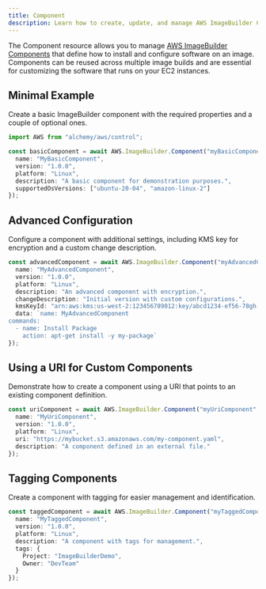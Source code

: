 ```yaml
---
title: Component
description: Learn how to create, update, and manage AWS ImageBuilder Components using Alchemy Cloud Control.
---
```


The Component resource allows you to manage [AWS ImageBuilder Components](https://docs.aws.amazon.com/imagebuilder/latest/userguide/) that define how to install and configure software on an image. Components can be reused across multiple image builds and are essential for customizing the software that runs on your EC2 instances.

## Minimal Example

Create a basic ImageBuilder component with the required properties and a couple of optional ones.

```ts
import AWS from "alchemy/aws/control";

const basicComponent = await AWS.ImageBuilder.Component("myBasicComponent", {
  name: "MyBasicComponent",
  version: "1.0.0",
  platform: "Linux",
  description: "A basic component for demonstration purposes.",
  supportedOsVersions: ["ubuntu-20-04", "amazon-linux-2"]
});
```

## Advanced Configuration

Configure a component with additional settings, including KMS key for encryption and a custom change description.

```ts
const advancedComponent = await AWS.ImageBuilder.Component("myAdvancedComponent", {
  name: "MyAdvancedComponent",
  version: "1.0.0",
  platform: "Linux",
  description: "An advanced component with encryption.",
  changeDescription: "Initial version with custom configurations.",
  kmsKeyId: "arn:aws:kms:us-west-2:123456789012:key/abcd1234-ef56-78gh-90ij-klmnopqrst",
  data: `name: MyAdvancedComponent
commands:
  - name: Install Package
    action: apt-get install -y my-package`
});
```

## Using a URI for Custom Components

Demonstrate how to create a component using a URI that points to an existing component definition.

```ts
const uriComponent = await AWS.ImageBuilder.Component("myUriComponent", {
  name: "MyUriComponent",
  version: "1.0.0",
  platform: "Linux",
  uri: "https://mybucket.s3.amazonaws.com/my-component.yaml",
  description: "A component defined in an external file."
});
```

## Tagging Components

Create a component with tagging for easier management and identification.

```ts
const taggedComponent = await AWS.ImageBuilder.Component("myTaggedComponent", {
  name: "MyTaggedComponent",
  version: "1.0.0",
  platform: "Linux",
  description: "A component with tags for management.",
  tags: {
    Project: "ImageBuilderDemo",
    Owner: "DevTeam"
  }
});
```